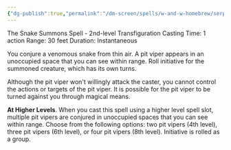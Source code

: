 ```yaml
---
{"dg-publish":true,"permalink":"/dm-screen/spells/w-and-w-homebrew/serpensortia-dark/"}
---
```


The Snake Summons Spell - 2nd-level Transfiguration 
Casting Time: 1 action 
Range: 30 feet 
Duration: Instantaneous 

You conjure a venomous snake from thin air. A pit viper appears in an unoccupied space that you can see within range. Roll initiative for the summoned creature, which has its own turns. 

Although the pit viper won't willingly attack the caster, you cannot control the actions or targets of the pit viper. It is possible for the pit viper to be turned against you through magical means. 

**At Higher Levels**. When you cast this spell using a higher level spell slot, multiple pit vipers are conjured in unoccupied spaces that you can see within range. Choose from the following options: two pit vipers (4th level), three pit vipers (6th level), or four pit vipers (8th level). Initiative is rolled as a group.